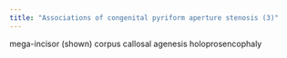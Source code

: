 ```yaml
---
title: "Associations of congenital pyriform aperture stenosis (3)"
---
```

mega-incisor (shown)
corpus callosal agenesis
holoprosencophaly

